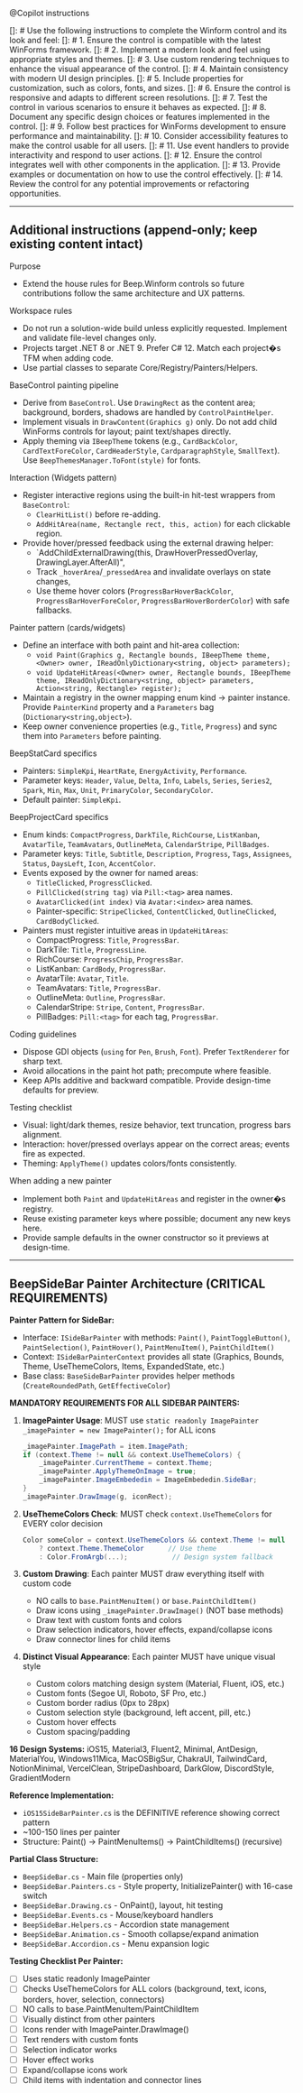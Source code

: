 @Copilot instructions

[]: # Use the following instructions to complete the Winform control and its look and feel:
[]: # 1. Ensure the control is compatible with the latest WinForms framework.
[]: # 2. Implement a modern look and feel using appropriate styles and themes.
[]: # 3. Use custom rendering techniques to enhance the visual appearance of the control.
[]: # 4. Maintain consistency with modern UI design principles.
[]: # 5. Include properties for customization, such as colors, fonts, and sizes.
[]: # 6. Ensure the control is responsive and adapts to different screen resolutions.
[]: # 7. Test the control in various scenarios to ensure it behaves as expected.
[]: # 8. Document any specific design choices or features implemented in the control.
[]: # 9. Follow best practices for WinForms development to ensure performance and maintainability.
[]: # 10. Consider accessibility features to make the control usable for all users.
[]: # 11. Use event handlers to provide interactivity and respond to user actions.
[]: # 12. Ensure the control integrates well with other components in the application.
[]: # 13. Provide examples or documentation on how to use the control effectively.
[]: # 14. Review the control for any potential improvements or refactoring opportunities.

---

## Additional instructions (append-only; keep existing content intact)

Purpose
- Extend the house rules for Beep.Winform controls so future contributions follow the same architecture and UX patterns.

Workspace rules
- Do not run a solution-wide build unless explicitly requested. Implement and validate file-level changes only.
- Projects target .NET 8 or .NET 9. Prefer C# 12. Match each project�s TFM when adding code.
- Use partial classes to separate Core/Registry/Painters/Helpers.

BaseControl painting pipeline
- Derive from `BaseControl`. Use `DrawingRect` as the content area; background, borders, shadows are handled by `ControlPaintHelper`.
- Implement visuals in `DrawContent(Graphics g)` only. Do not add child WinForms controls for layout; paint text/shapes directly.
- Apply theming via `IBeepTheme` tokens (e.g., `CardBackColor`, `CardTextForeColor`, `CardHeaderStyle`, `CardparagraphStyle`, `SmallText`). Use `BeepThemesManager.ToFont(style)` for fonts.

Interaction (Widgets pattern)
- Register interactive regions using the built-in hit-test wrappers from `BaseControl`:
  - `ClearHitList()` before re-adding.
  - `AddHitArea(name, Rectangle rect, this, action)` for each clickable region.
- Provide hover/pressed feedback using the external drawing helper:
  - `AddChildExternalDrawing(this, DrawHoverPressedOverlay, DrawingLayer.AfterAll)",
  - Track `_hoverArea`/`_pressedArea` and invalidate overlays on state changes,
  - Use theme hover colors (`ProgressBarHoverBackColor`, `ProgressBarHoverForeColor`, `ProgressBarHoverBorderColor`) with safe fallbacks.

Painter pattern (cards/widgets)
- Define an interface with both paint and hit-area collection:
  - `void Paint(Graphics g, Rectangle bounds, IBeepTheme theme, <Owner> owner, IReadOnlyDictionary<string, object> parameters);`
  - `void UpdateHitAreas(<Owner> owner, Rectangle bounds, IBeepTheme theme, IReadOnlyDictionary<string, object> parameters, Action<string, Rectangle> register);`
- Maintain a registry in the owner mapping enum kind -> painter instance. Provide `PainterKind` property and a `Parameters` bag (`Dictionary<string,object>`).
- Keep owner convenience properties (e.g., `Title`, `Progress`) and sync them into `Parameters` before painting.

BeepStatCard specifics
- Painters: `SimpleKpi`, `HeartRate`, `EnergyActivity`, `Performance`.
- Parameter keys: `Header`, `Value`, `Delta`, `Info`, `Labels`, `Series`, `Series2`, `Spark`, `Min`, `Max`, `Unit`, `PrimaryColor`, `SecondaryColor`.
- Default painter: `SimpleKpi`.

BeepProjectCard specifics
- Enum kinds: `CompactProgress`, `DarkTile`, `RichCourse`, `ListKanban`, `AvatarTile`, `TeamAvatars`, `OutlineMeta`, `CalendarStripe`, `PillBadges`.
- Parameter keys: `Title`, `Subtitle`, `Description`, `Progress`, `Tags`, `Assignees`, `Status`, `DaysLeft`, `Icon`, `AccentColor`.
- Events exposed by the owner for named areas:
  - `TitleClicked`, `ProgressClicked`.
  - `PillClicked(string tag)` via `Pill:<tag>` area names.
  - `AvatarClicked(int index)` via `Avatar:<index>` area names.
  - Painter-specific: `StripeClicked`, `ContentClicked`, `OutlineClicked`, `CardBodyClicked`.
- Painters must register intuitive areas in `UpdateHitAreas`:
  - CompactProgress: `Title`, `ProgressBar`.
  - DarkTile: `Title`, `ProgressLine`.
  - RichCourse: `ProgressChip`, `ProgressBar`.
  - ListKanban: `CardBody`, `ProgressBar`.
  - AvatarTile: `Avatar`, `Title`.
  - TeamAvatars: `Title`, `ProgressBar`.
  - OutlineMeta: `Outline`, `ProgressBar`.
  - CalendarStripe: `Stripe`, `Content`, `ProgressBar`.
  - PillBadges: `Pill:<tag>` for each tag, `ProgressBar`.

Coding guidelines
- Dispose GDI objects (`using` for `Pen`, `Brush`, `Font`). Prefer `TextRenderer` for sharp text.
- Avoid allocations in the paint hot path; precompute where feasible.
- Keep APIs additive and backward compatible. Provide design-time defaults for preview.

Testing checklist
- Visual: light/dark themes, resize behavior, text truncation, progress bars alignment.
- Interaction: hover/pressed overlays appear on the correct areas; events fire as expected.
- Theming: `ApplyTheme()` updates colors/fonts consistently.

When adding a new painter
- Implement both `Paint` and `UpdateHitAreas` and register in the owner�s registry.
- Reuse existing parameter keys where possible; document any new keys here.
- Provide sample defaults in the owner constructor so it previews at design-time.

---

## BeepSideBar Painter Architecture (CRITICAL REQUIREMENTS)

**Painter Pattern for SideBar:**
- Interface: `ISideBarPainter` with methods: `Paint()`, `PaintToggleButton()`, `PaintSelection()`, `PaintHover()`, `PaintMenuItem()`, `PaintChildItem()`
- Context: `ISideBarPainterContext` provides all state (Graphics, Bounds, Theme, UseThemeColors, Items, ExpandedState, etc.)
- Base class: `BaseSideBarPainter` provides helper methods (`CreateRoundedPath`, `GetEffectiveColor`)

**MANDATORY REQUIREMENTS FOR ALL SIDEBAR PAINTERS:**
1. **ImagePainter Usage**: MUST use `static readonly ImagePainter _imagePainter = new ImagePainter();` for ALL icons
   ```csharp
   _imagePainter.ImagePath = item.ImagePath;
   if (context.Theme != null && context.UseThemeColors) {
       _imagePainter.CurrentTheme = context.Theme;
       _imagePainter.ApplyThemeOnImage = true;
       _imagePainter.ImageEmbededin = ImageEmbededin.SideBar;
   }
   _imagePainter.DrawImage(g, iconRect);
   ```

2. **UseThemeColors Check**: MUST check `context.UseThemeColors` for EVERY color decision
   ```csharp
   Color someColor = context.UseThemeColors && context.Theme != null
       ? context.Theme.ThemeColor      // Use theme
       : Color.FromArgb(...);           // Design system fallback
   ```

3. **Custom Drawing**: Each painter MUST draw everything itself with custom code
   - NO calls to `base.PaintMenuItem()` or `base.PaintChildItem()`
   - Draw icons using `_imagePainter.DrawImage()` (NOT base methods)
   - Draw text with custom fonts and colors
   - Draw selection indicators, hover effects, expand/collapse icons
   - Draw connector lines for child items

4. **Distinct Visual Appearance**: Each painter MUST have unique visual style
   - Custom colors matching design system (Material, Fluent, iOS, etc.)
   - Custom fonts (Segoe UI, Roboto, SF Pro, etc.)
   - Custom border radius (0px to 28px)
   - Custom selection style (background, left accent, pill, etc.)
   - Custom hover effects
   - Custom spacing/padding

**16 Design Systems:**
iOS15, Material3, Fluent2, Minimal, AntDesign, MaterialYou, Windows11Mica, MacOSBigSur, ChakraUI, TailwindCard, NotionMinimal, VercelClean, StripeDashboard, DarkGlow, DiscordStyle, GradientModern

**Reference Implementation:**
- `iOS15SideBarPainter.cs` is the DEFINITIVE reference showing correct pattern
- ~100-150 lines per painter
- Structure: Paint() → PaintMenuItems() → PaintChildItems() (recursive)

**Partial Class Structure:**
- `BeepSideBar.cs` - Main file (properties only)
- `BeepSideBar.Painters.cs` - Style property, InitializePainter() with 16-case switch
- `BeepSideBar.Drawing.cs` - OnPaint(), layout, hit testing
- `BeepSideBar.Events.cs` - Mouse/keyboard handlers
- `BeepSideBar.Helpers.cs` - Accordion state management
- `BeepSideBar.Animation.cs` - Smooth collapse/expand animation
- `BeepSideBar.Accordion.cs` - Menu expansion logic

**Testing Checklist Per Painter:**
- [ ] Uses static readonly ImagePainter
- [ ] Checks UseThemeColors for ALL colors (background, text, icons, borders, hover, selection, connectors)
- [ ] NO calls to base.PaintMenuItem/PaintChildItem
- [ ] Visually distinct from other painters
- [ ] Icons render with ImagePainter.DrawImage()
- [ ] Text renders with custom fonts
- [ ] Selection indicator works
- [ ] Hover effect works
- [ ] Expand/collapse icons work
- [ ] Child items with indentation and connector lines
